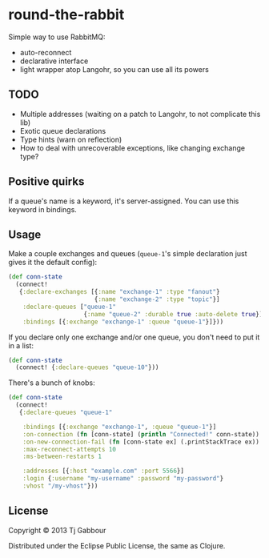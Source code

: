 # round-the-rabbit

Simple way to use RabbitMQ:
* auto-reconnect
* declarative interface
* light wrapper atop Langohr, so you can use all its powers


## TODO

* Multiple addresses (waiting on a patch to Langohr, to not complicate this lib)
* Exotic queue declarations
* Type hints (warn on reflection)
* How to deal with unrecoverable exceptions, like changing exchange type?

## Positive quirks

If a queue's name is a keyword, it's server-assigned. You can use this
keyword in bindings.

## Usage

Make a couple exchanges and queues (`queue-1`'s simple declaration
just gives it the default config):

```clojure
(def conn-state
  (connect!
   {:declare-exchanges [{:name "exchange-1" :type "fanout"}
                        {:name "exchange-2" :type "topic"}]
    :declare-queues ["queue-1"
                     {:name "queue-2" :durable true :auto-delete true}]
    :bindings [{:exchange "exchange-1" :queue "queue-1"}]}))
```

If you declare only one exchange and/or one queue, you don't need to put
it in a list:

```clojure
(def conn-state
  (connect! {:declare-queues "queue-10"}))
```

There's a bunch of knobs:

```clojure
(def conn-state
  (connect!
   {:declare-queues "queue-1"

    :bindings [{:exchange "exchange-1", :queue "queue-1"}]
    :on-connection (fn [conn-state] (println "Connected!" conn-state))
    :on-new-connection-fail (fn [conn-state ex] (.printStackTrace ex))
    :max-reconnect-attempts 10
    :ms-between-restarts 1

    :addresses [{:host "example.com" :port 5566}]
    :login {:username "my-username" :password "my-password"}
    :vhost "/my-vhost"}))
```


## License

Copyright © 2013 Tj Gabbour

Distributed under the Eclipse Public License, the same as Clojure.
